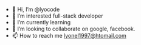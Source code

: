 - 👋 Hi, I’m @lyocode
- 👀 I’m interested full-stack developer
- 🌱 I’m currently learning
- 💞️ I’m looking to collaborate on google, facebook.
- 📫 How to reach me lyonel1997@htomail.com

<!---
lyocode/lyocode is a ✨ special ✨ repository because its `README.md` (this file) appears on your GitHub profile.
You can click the Preview link to take a look at your changes.
--->
